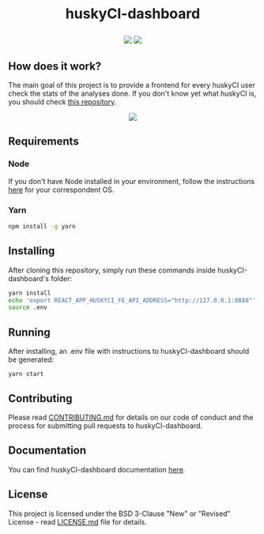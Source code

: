 <h1 align="center">
  <p align="center">huskyCI-dashboard</p>
</h1>

<p align="center">
  <a href="https://gitter.im/globocom/huskyCI"><img src="https://badges.gitter.im/globocom/huskyCI.svg"/></a>
  <a href="https://github.com/rafaveira3/writing-and-presentations/blob/master/DEFCON-27-APP-SEC-VILLAGE-Rafael-Santos-huskyCI-Finding-security-flaws-in-CI-before-deploying-them.pdf"><img src="https://img.shields.io/badge/DEFCON%2027-AppSec%20Village-blueviolet"/></a>
</p>

## How does it work?

The main goal of this project is to provide a frontend for every huskyCI user check the stats of the analyses done. If you don't know yet what huskyCI is, you should check [this repository](https://github.com/globocom/huskyCI).

<p align="center"><img src="fe.png"/></p>

## Requirements

### Node
If you don't have Node installed in your environment, follow the instructions [here](https://gist.github.com/d2s/372b5943bce17b964a79) for your correspondent OS.

### Yarn

```sh
npm install -g yarn
```

## Installing
After cloning this repository, simply run these commands inside huskyCI-dashboard's folder:

```sh
yarn install
echo 'export REACT_APP_HUSKYCI_FE_API_ADDRESS="http://127.0.0.1:8888"' > .env
source .env
```

## Running
After installing, an .env file with instructions to huskyCI-dashboard should be generated:

```
yarn start
```

## Contributing

Please read [CONTRIBUTING.md](CONTRIBUTING.md) for details on our code of conduct and the process for submitting pull requests to huskyCI-dashboard.

## Documentation

You can find huskyCI-dashboard documentation [here](https://github.com/globocom/huskyCI-dashboard/wiki).

## License

This project is licensed under the BSD 3-Clause "New" or "Revised" License - read [LICENSE.md](LICENSE.md) file for details.

[Docker Install]:  https://docs.docker.com/install/
